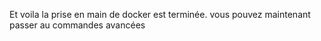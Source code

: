 Et voila la prise en main de docker est terminée. vous pouvez maintenant passer au commandes avancées
